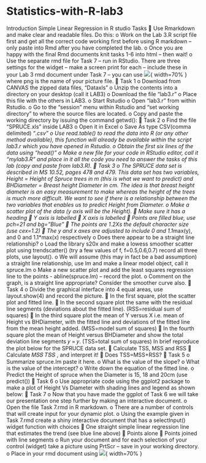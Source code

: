 # Statistics-with-R-lab3
Introduction Simple Linear Regression in R studio
Tasks
 Use Rmarkdown and make clear and readable files. Do this:
o Work on the Lab 3.R script file first and get all the correct code working first before
using R markdown – only paste into Rmd after you have completed the lab.
o Once you are happy with the final Rmd documents knit tasks 1-6 into html – then wait!
o Use the separate rmd file for Task 7 – run in RStudio. There are three settings for the
widget – make a screen print for each – include these in your Lab 3 rmd document under
Task 7 – you can use ![](png){ width=70% } where png is the name of your picture file.
 Task 1
o Download from CANVAS the zipped data files, “Dataxls”
o Unzip the contents into a directory on your desktop (call it LAB3)
o Download the file “lab3.r”
o Place this file with the others in LAB3.
o Start Rstudio
o Open “lab3.r” from within Rstudio.
o Go to the “session” menu within Rstudio and “set working directory” to where the source
files are located.
o Copy and paste the working directory by issuing the command getwd():
 Task 2
o Find the file “SPRUCE.xls” inside LAB3
o Open it in Excel
o Save As type CSV(comma delimited) “*.csv”
o Use read.table() to read the data into R (or any other method available), this
function will already be available within the script lab3.r which you have opened in
Rstudio.
o Obtain the first six lines of the data using “head()”
o Make a new file for your code in RStudio editor, call it “mylab3.R” and place in it all the
code you need to answer the tasks of this lab (copy and paste from lab3.R).
 Task 3
o The SPRUCE data set is described in MS 10.52, pages 478 and 479. This data set has two
variables, Height = Height of Spruce trees in m (this is what we want to predict) and
BHDiameter = Breast height Diameter in cm. The idea is that breast height diameter is an
easy measurement to make whereas the height of the trees is much more difficult. We
want to see if there is a relationship between the two variables that enables us to predict
Height from Diameter.
o Make a scatter plot of the data (y axis will be the Height).
 Make sure it has a heading
 Y axis is labelled
 X axis is labelled
 Points are filled blue, use pch=21 and bg=”Blue”
 The points are 1.2Xs the default character size (use cex=1.2)
 The y and x axes are adjusted to include 0 and 1.1*max(y), and 0 and
1.1*max(x) respectively
o Does there appear to be a straight line relationship?
o Load the library s20x and make a lowess smoother scatter plot using
trendscatter() (try a few values of f, f=0.5,0.6,0.7) record all three plots, use
layout().
o We will assume (this may in fact be a bad assumption) a straight line relationship, use lm
and make a linear model object, call it spruce.lm
o Make a new scatter plot and add the least squares regression line to the points -
abline(spruce.lm) – record the plot.
o Comment on the graph, is a straight line appropriate? Consider the smoother curve also.
 Task 4
o Divide the graphical interface into 4 equal areas, use layout.show(4) and record the
picture.
 In the first square, plot the scatter plot and fitted line.
 In the second square plot the same with the residual line segments (deviations
about the fitted line). (RSS=residual sum of squares)
 In the third square plot the mean of Y versus X i.e. mean of Height vs
BHDiameter, with the fitted line and deviations of the fitted line from the mean
height added. (MSS=model sum of squares)
 In the fourth square plot the mean of Height versus BHDiameter and show the
total deviation line segments 𝑦 = 𝑦. (TSS=total sum of squares)
In brief reproduce the plot below for the SPRUCE data set.
 Calculate TSS, MSS and RSS
 Calculate 𝑀𝑆𝑆
𝑇𝑆𝑆 , and interpret it!
 Does TSS=MSS+RSS?
 Task 5
o Summarize spruce.lm paste it here.
o What is the value of the slope?
o What is the value of the intercept?
o Write down the equation of the fitted line.
o Predict the Height of spruce when the Diameter is 15, 18 and 20cm (use
predict())
 Task 6
o Use appropriate code using the ggplot2 package to make a plot of Height Vs
Diameter with shading lines and legend as shown below:
 Task 7
o Now that you have made the ggplot of Task 6 we will take our presentation one step
further by making an interactive document.
o Open the file Task 7.rmd in R markdown.
o There are a number of controls that will create input for your dynamic plot.
o Using the example given in Task 7.rmd create a shiny interactive document that has a
selectInput() widget function with choices
 One straight simple linear regression line that estimates the trend (see blue line
above)
 Points alone
 Points joined with line segments
o Run your document and for each selection of your control (widget) take a picture using
PrtScr – save in your working directory.
o Place in your rmd document using ![](filename){ width=70% }
